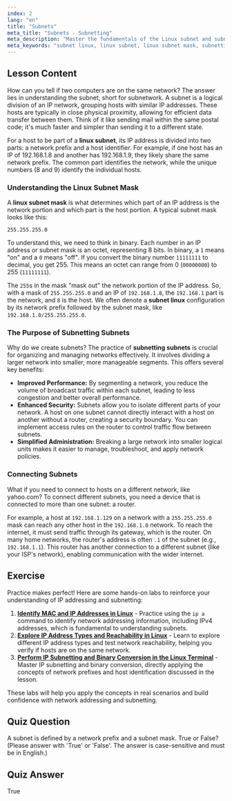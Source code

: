 ```yaml
---
index: 2
lang: "en"
title: "Subnets"
meta_title: "Subnets - Subnetting"
meta_description: "Master the fundamentals of the Linux subnet and subnet mask. This guide explains subnetting subnets, network prefixes, and how to manage network segmentation in a subnet linux environment."
meta_keywords: "subnet linux, linux subnet, linux subnet mask, subnetting subnets, subnets, subnet mask, network prefix, Linux networking, IP address"
---
```


## Lesson Content

How can you tell if two computers are on the same network? The answer lies in understanding the subnet, short for subnetwork. A subnet is a logical division of an IP network, grouping hosts with similar IP addresses. These hosts are typically in close physical proximity, allowing for efficient data transfer between them. Think of it like sending mail within the same postal code; it's much faster and simpler than sending it to a different state.

For a host to be part of a **linux subnet**, its IP address is divided into two parts: a network prefix and a host identifier. For example, if one host has an IP of 192.168.1.8 and another has 192.168.1.9, they likely share the same network prefix. The common part identifies the network, while the unique numbers (8 and 9) identify the individual hosts.

### Understanding the Linux Subnet Mask

A **linux subnet mask** is what determines which part of an IP address is the network portion and which part is the host portion. A typical subnet mask looks like this:

```plaintext
255.255.255.0
```

To understand this, we need to think in binary. Each number in an IP address or subnet mask is an octet, representing 8 bits. In binary, a `1` means "on" and a `0` means "off". If you convert the binary number `11111111` to decimal, you get 255. This means an octet can range from 0 (`00000000`) to 255 (`11111111`).

The `255`s in the mask "mask out" the network portion of the IP address. So, with a mask of `255.255.255.0` and an IP of `192.168.1.8`, the `192.168.1` part is the network, and `8` is the host. We often denote a **subnet linux** configuration by its network prefix followed by the subnet mask, like `192.168.1.0/255.255.255.0`.

### The Purpose of Subnetting Subnets

Why do we create subnets? The practice of **subnetting subnets** is crucial for organizing and managing networks effectively. It involves dividing a larger network into smaller, more manageable segments. This offers several key benefits:

- **Improved Performance:** By segmenting a network, you reduce the volume of broadcast traffic within each subnet, leading to less congestion and better overall performance.
- **Enhanced Security:** Subnets allow you to isolate different parts of your network. A host on one subnet cannot directly interact with a host on another without a router, creating a security boundary. You can implement access rules on the router to control traffic flow between subnets.
- **Simplified Administration:** Breaking a large network into smaller logical units makes it easier to manage, troubleshoot, and apply network policies.

### Connecting Subnets

What if you need to connect to hosts on a different network, like yahoo.com? To connect different subnets, you need a device that is connected to more than one subnet: a router.

For example, a host at `192.168.1.129` on a network with a `255.255.255.0` mask can reach any other host in the `192.168.1.0` network. To reach the internet, it must send traffic through its gateway, which is the router. On many home networks, the router's address is often `.1` of the subnet (e.g., `192.168.1.1`). This router has another connection to a different subnet (like your ISP's network), enabling communication with the wider internet.

## Exercise

Practice makes perfect! Here are some hands-on labs to reinforce your understanding of IP addressing and subnetting:

1.  **[Identify MAC and IP Addresses in Linux](https://labex.io/labs/comptia-identify-mac-and-ip-addresses-in-linux-592731)** - Practice using the `ip a` command to identify network addressing information, including IPv4 addresses, which is fundamental to understanding subnets.
2.  **[Explore IP Address Types and Reachability in Linux](https://labex.io/labs/comptia-explore-ip-address-types-and-reachability-in-linux-592780)** - Learn to explore different IP address types and test network reachability, helping you verify if hosts are on the same network.
3.  **[Perform IP Subnetting and Binary Conversion in the Linux Terminal](https://labex.io/labs/comptia-perform-ip-subnetting-and-binary-conversion-in-the-linux-terminal-592782)** - Master IP subnetting and binary conversion, directly applying the concepts of network prefixes and host identification discussed in the lesson.

These labs will help you apply the concepts in real scenarios and build confidence with network addressing and subnetting.

## Quiz Question

A subnet is defined by a network prefix and a subnet mask. True or False? (Please answer with 'True' or 'False'. The answer is case-sensitive and must be in English.)

## Quiz Answer

True
